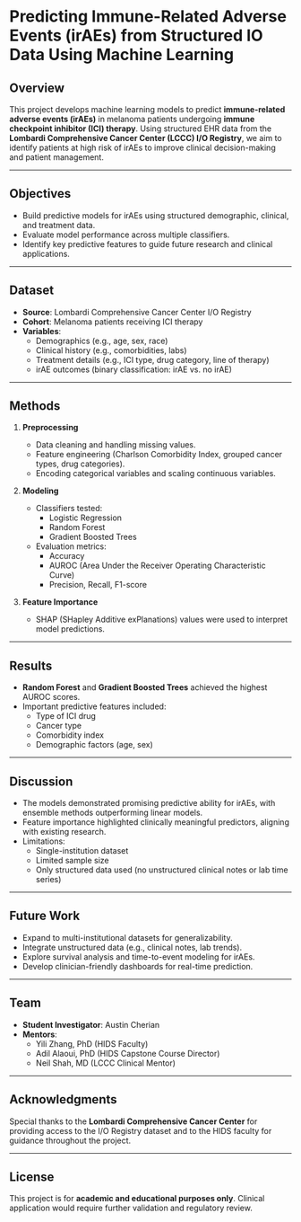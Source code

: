 # Predicting Immune-Related Adverse Events (irAEs) from Structured IO Data Using Machine Learning

## Overview
This project develops machine learning models to predict **immune-related adverse events (irAEs)** in melanoma patients undergoing **immune checkpoint inhibitor (ICI) therapy**. Using structured EHR data from the **Lombardi Comprehensive Cancer Center (LCCC) I/O Registry**, we aim to identify patients at high risk of irAEs to improve clinical decision-making and patient management.

---

## Objectives
- Build predictive models for irAEs using structured demographic, clinical, and treatment data.
- Evaluate model performance across multiple classifiers.
- Identify key predictive features to guide future research and clinical applications.

---

## Dataset
- **Source**: Lombardi Comprehensive Cancer Center I/O Registry  
- **Cohort**: Melanoma patients receiving ICI therapy  
- **Variables**:  
  - Demographics (e.g., age, sex, race)  
  - Clinical history (e.g., comorbidities, labs)  
  - Treatment details (e.g., ICI type, drug category, line of therapy)  
  - irAE outcomes (binary classification: irAE vs. no irAE)

---

## Methods
1. **Preprocessing**
   - Data cleaning and handling missing values.
   - Feature engineering (Charlson Comorbidity Index, grouped cancer types, drug categories).
   - Encoding categorical variables and scaling continuous variables.

2. **Modeling**
   - Classifiers tested:
     - Logistic Regression
     - Random Forest
     - Gradient Boosted Trees
   - Evaluation metrics:
     - Accuracy
     - AUROC (Area Under the Receiver Operating Characteristic Curve)
     - Precision, Recall, F1-score

3. **Feature Importance**
   - SHAP (SHapley Additive exPlanations) values were used to interpret model predictions.

---

## Results
- **Random Forest** and **Gradient Boosted Trees** achieved the highest AUROC scores.
- Important predictive features included:
  - Type of ICI drug
  - Cancer type
  - Comorbidity index
  - Demographic factors (age, sex)

---

## Discussion
- The models demonstrated promising predictive ability for irAEs, with ensemble methods outperforming linear models.
- Feature importance highlighted clinically meaningful predictors, aligning with existing research.
- Limitations:
  - Single-institution dataset
  - Limited sample size
  - Only structured data used (no unstructured clinical notes or lab time series)

---

## Future Work
- Expand to multi-institutional datasets for generalizability.
- Integrate unstructured data (e.g., clinical notes, lab trends).
- Explore survival analysis and time-to-event modeling for irAEs.
- Develop clinician-friendly dashboards for real-time prediction.

---

## Team
- **Student Investigator**: Austin Cherian  
- **Mentors**:  
  - Yili Zhang, PhD (HIDS Faculty)  
  - Adil Alaoui, PhD (HIDS Capstone Course Director)  
  - Neil Shah, MD (LCCC Clinical Mentor)

---

## Acknowledgments
Special thanks to the **Lombardi Comprehensive Cancer Center** for providing access to the I/O Registry dataset and to the HIDS faculty for guidance throughout the project.

---

## License
This project is for **academic and educational purposes only**. Clinical application would require further validation and regulatory review.
